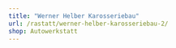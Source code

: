 ```yaml
---
title: "Werner Helber Karosseriebau"
url: /rastatt/werner-helber-karosseriebau-2/
shop: Autowerkstatt
---
```

